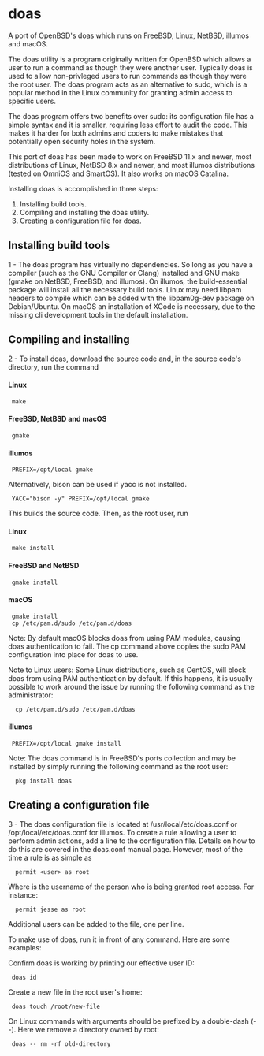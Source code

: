 # doas
A port of OpenBSD's doas which runs on FreeBSD, Linux, NetBSD, illumos and macOS.

The doas utility is a program originally written for OpenBSD which allows a user to run a command as though they were another user. Typically doas is used to allow non-privleged users to run commands as though they were the root user. The doas program acts as an alternative to sudo, which is a popular method in the Linux community for granting admin access to specific users.

The doas program offers two benefits over sudo: its configuration file has a simple syntax and it is smaller, requiring less effort to audit the code. This makes it harder for both admins and coders to make mistakes that potentially open security holes in the system.

This port of doas has been made to work on FreeBSD 11.x and newer, most distributions of Linux, NetBSD 8.x and newer, and most illumos distributions (tested on OmniOS and SmartOS). It also works on macOS Catalina.

Installing doas is accomplished in three steps:
1. Installing build tools.
2. Compiling and installing the doas utility.
3. Creating a configuration file for doas.

## Installing build tools

1 - The doas program has virtually no dependencies. So long as you have a compiler (such as the GNU Compiler or Clang) installed and GNU make (gmake on NetBSD, FreeBSD, and illumos). On illumos, the build-essential package will install all the necessary build tools. Linux may need libpam headers to compile which can be added with the libpam0g-dev package on Debian/Ubuntu. On macOS an installation of XCode is necessary, due to the missing cli development tools in the default installation.

## Compiling and installing

2 - To install doas, download the source code and, in the source code's directory, run the command

#### Linux

     make
    
#### FreeBSD, NetBSD and macOS

     gmake

#### illumos

     PREFIX=/opt/local gmake

Alternatively, bison can be used if yacc is not installed.

     YACC="bison -y" PREFIX=/opt/local gmake
   
This builds the source code. Then, as the root user, run

#### Linux

     make install

#### FreeBSD and NetBSD 

     gmake install

#### macOS

     gmake install
     cp /etc/pam.d/sudo /etc/pam.d/doas

Note: By default macOS blocks doas from using PAM modules, causing doas authentication to fail. The cp command above copies the sudo PAM configuration into place for doas to use.

Note to Linux users: Some Linux distributions, such as CentOS, will block doas from using PAM authentication by default. If this happens, it is usually possible to work around the issue by running the following command as the administrator:

      cp /etc/pam.d/sudo /etc/pam.d/doas


#### illumos

     PREFIX=/opt/local gmake install

Note: The doas command is in FreeBSD's ports collection and may be installed by simply running the following command as the root user:

      pkg install doas

## Creating a configuration file

3 - The doas configuration file is located at /usr/local/etc/doas.conf or /opt/local/etc/doas.conf for illumos. To create a rule allowing a user to perform admin actions, add a line to the configuration file. Details on how to do this are covered in the doas.conf manual page. However, most of the time a rule is as simple as

      permit <user> as root

Where <user> is the username of the person who is being granted root access. For instance:

      permit jesse as root

Additional users can be added to the file, one per line.

To make use of doas, run it in front of any command. Here are some examples:

Confirm doas is working by printing our effective user ID:

     doas id

Create a new file in the root user's home:

     doas touch /root/new-file

On Linux commands with arguments should be prefixed by a double-dash (--). Here we remove a directory owned by root:

     doas -- rm -rf old-directory
